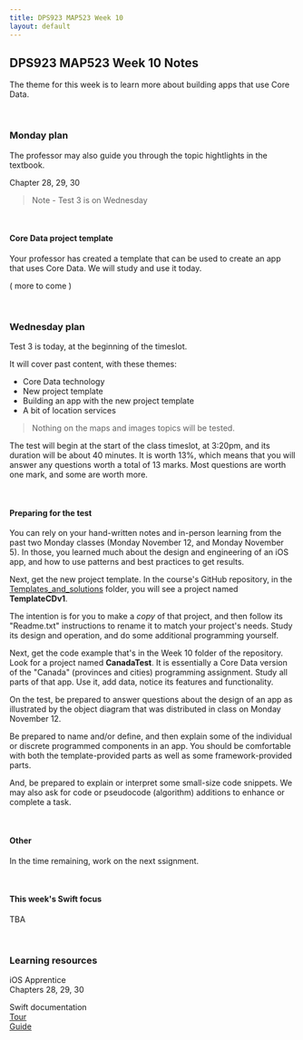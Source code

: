 ```yaml
---
title: DPS923 MAP523 Week 10
layout: default
---
```


## DPS923 MAP523 Week 10 Notes

The theme for this week is to learn more about building apps that use Core Data. 

<br>

### Monday plan

The professor may also guide you through the topic hightlights in the textbook. 

Chapter 28, 29, 30

> Note - Test 3 is on Wednesday 

<br>

#### Core Data project template

Your professor has created a template that can be used to create an app that uses Core Data. We will study and use it today.

( more to come )

<br>

### Wednesday plan

Test 3 is today, at the beginning of the timeslot.

It will cover past content, with these themes:
* Core Data technology 
* New project template
* Building an app with the new project template
* A bit of location services

> Nothing on the maps and images topics will be tested.

The test will begin at the start of the class timeslot, at 3:20pm, and its duration will be about 40 minutes. It is worth 13%, which means that you will answer any questions worth a total of 13 marks. Most questions are worth one mark, and some are worth more.

<br>

#### Preparing for the test 

You can rely on your hand-written notes and in-person learning from the past two Monday classes (Monday November 12, and Monday November 5). In those, you learned much about the design and engineering of an iOS app, and how to use patterns and best practices to get results. 

Next, get the new project template. In the course's GitHub repository, in the [Templates_and_solutions](https://github.com/dps923/fall2018/tree/master/Templates_and_solutions) folder, 
you will see a project named **TemplateCDv1**. 

The intention is for you to make a *copy* of that project, and then follow its "Readme.txt" instructions to rename it to match your project's needs. Study its design and operation, and do some additional programming yourself. 

Next, get the code example that's in the Week 10 folder of the repository. Look for a project named **CanadaTest**. It is essentially a Core Data version of the "Canada" (provinces and cities) programming assignment. Study all parts of that app. Use it, add data, notice its features and functionality. 

On the test, be prepared to answer questions about the design of an app as illustrated by the object diagram that was distributed in class on Monday November 12. 

Be prepared to name and/or define, and then explain some of the individual or discrete programmed components in an app. You should be comfortable with both the template-provided parts as well as some framework-provided parts. 

And, be prepared to explain or interpret some small-size code snippets. We may also ask for code or pseudocode (algorithm) additions to enhance or complete a task. 

<br>

#### Other

In the time remaining, work on the next ssignment.

<br>

#### This week's Swift focus

TBA

<br>

### Learning resources

iOS Apprentice  
Chapters 28, 29, 30

Swift documentation  
[Tour](https://docs.swift.org/swift-book/GuidedTour/GuidedTour.html)  
[Guide](https://docs.swift.org/swift-book/LanguageGuide/TheBasics.html)

<br>
